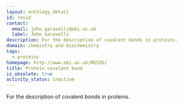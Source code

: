 ```yaml
---
layout: ontology_detail
id: resid
contact:
  email: john.garavelli@ebi.ac.uk
  label: John Garavelli
description: For the description of covalent bonds in proteins.
domain: chemistry and biochemistry
tags:
  - proteins
homepage: http://www.ebi.ac.uk/RESID/
title: Protein covalent bond
is_obsolete: true
activity_status: inactive
---
```


For the description of covalent bonds in proteins.

